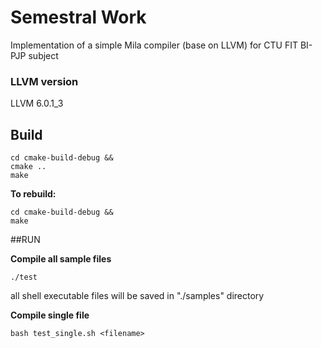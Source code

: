 # Semestral Work

Implementation of a simple Mila compiler (base on LLVM) for CTU FIT BI-PJP subject

### LLVM version

LLVM 6.0.1_3

## Build

```
cd cmake-build-debug &&
cmake ..
make
```

**To rebuild:**
```
cd cmake-build-debug &&
make
```

##RUN

**Compile all sample files**

```
./test
```
all shell executable files will be saved in "./samples" directory

**Compile single file**
```
bash test_single.sh <filename>
```
